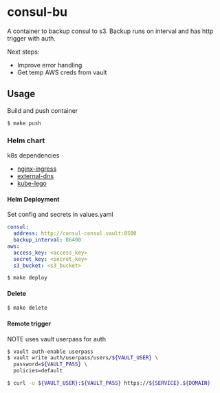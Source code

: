 # consul-bu
A container to backup consul to s3. Backup runs on interval and has http trigger with auth.


Next steps:
* Improve error handling
* Get temp AWS creds from vault

## Usage
Build and push container

```
$ make push
```

### Helm chart
k8s dependencies
* [nginx-ingress](https://github.com/kubernetes/charts/tree/master/stable/nginx-ingress)
* [external-dns](https://github.com/kubernetes/charts/tree/master/stable/external-dns)
* [kube-lego](https://github.com/kubernetes/charts/tree/master/stable/kube-lego)

#### Helm Deployment
Set config and secrets in values.yaml

```yaml
consul:
  address: http://consul-consul.vault:8500
  backup_interval: 86400
aws:
  access_key: <access_key>
  secret_key: <secret_key>
  s3_bucket: <s3_bucket>
```

```bash
$ make deploy
```

#### Delete

```bash
$ make delete
```

#### Remote trigger
NOTE uses vault userpass for auth

```bash
$ vault auth-enable userpass
$ vault write auth/userpass/users/${VAULT_USER} \
  password=${VAULT_PASS} \
  policies=default
```

```bash
$ curl -u ${VAULT_USER}:${VAULT_PASS} https://${SERVICE}.${DOMAIN}
```
